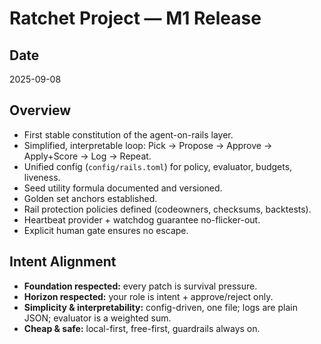 # Ratchet Project — M1 Release

## Date
2025-09-08

## Overview
- First stable constitution of the agent-on-rails layer.
- Simplified, interpretable loop: Pick → Propose → Approve → Apply+Score → Log → Repeat.
- Unified config (`config/rails.toml`) for policy, evaluator, budgets, liveness.
- Seed utility formula documented and versioned.
- Golden set anchors established.
- Rail protection policies defined (codeowners, checksums, backtests).
- Heartbeat provider + watchdog guarantee no-flicker-out.
- Explicit human gate ensures no escape.

## Intent Alignment
- **Foundation respected:** every patch is survival pressure.  
- **Horizon respected:** your role is intent + approve/reject only.  
- **Simplicity & interpretability:** config-driven, one file; logs are plain JSON; evaluator is a weighted sum.  
- **Cheap & safe:** local-first, free-first, guardrails always on.
